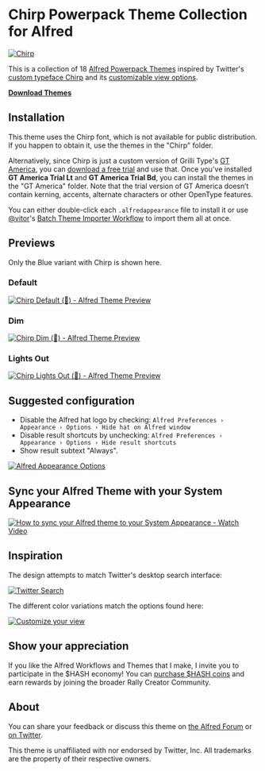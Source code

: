 # Chirp Powerpack Theme Collection for Alfred

[![Chirp](./assets/chirp.jpg)](https://twitter.com/DerritDeRouen/status/1354548649561186306)

This is a collection of 18 [Alfred Powerpack Themes](https://www.alfredapp.com/help/appearance/) inspired by Twitter's [custom typeface Chirp](https://twitter.com/DerritDeRouen/status/1354548649561186306) and its [customizable view options](https://twitter.com/i/display).

[**Download Themes**](https://github.com/chrismessina/alfred-theme-chirp/releases/latest)

## Installation

This theme uses the Chirp font, which is not available for public distribution. If you happen to obtain it, use the themes in the "Chirp" folder.

Alternatively, since Chirp is just a custom version of Grilli Type's [GT America](https://www.grillitype.com/typeface/gt-america), you can [download a free trial](https://www.grillitype.com/free-trial-fonts) and use that. Once you've installed **GT America Trial Lt** and **GT America Trial Bd**, you can install the themes in the "GT America" folder. Note that the trial version of GT America doesn’t contain kerning, accents, alternate characters or other OpenType features.

You can either double-click each `.alfredappearance` file to install it or use [@vitor](https://github.com/vitorgalvao)'s [Batch Theme Importer Workflow](https://raw.githubusercontent.com/vitorgalvao/requested-alfred-workflows/master/Workflows/Batch%20Import%20Themes.alfredworkflow) to import them all at once.

## Previews

Only the Blue variant with Chirp is shown here.

### Default

[![Chirp Default (💙) - Alfred Theme Preview](./assets/default-blue-preview.png)](./assets/default-blue-preview.png)

### Dim

[![Chirp Dim (💙) - Alfred Theme Preview](./assets/dim-blue-preview.png)](./assets/dim-blue-preview.png)

### Lights Out

[![Chirp Lights Out (💙) - Alfred Theme Preview](./assets/lights-out-blue-preview.png)](./assets/lights-out-blue-preview.png)

## Suggested configuration

- Disable the Alfred hat logo by checking: `Alfred Preferences › Appearance › Options › Hide hat on Alfred window`
- Disable result shortcuts by unchecking: `Alfred Preferences › Appearance › Options › Hide result shortcuts`
- Show result subtext "Always".

[![Alfred Appearance Options](./assets/alfred-appearance-options.png)](./assets/alfred-appearance-options.png)

## Sync your Alfred Theme with your System Appearance

[![How to sync your Alfred theme to your System Appearance - Watch Video](./assets/loom.gif)](https://www.loom.com/share/d8eeb95b28474db991da7c6dbf2407a1)

## Inspiration

The design attempts to match Twitter's desktop search interface:

[![Twitter Search](./assets/twitter-search.png)](./assets/twitter-search.png)

The different color variations match the options found here:

[![Customize your view](./assets/twitter-customize.png)](./assets/twitter-customize.png)

## Show your appreciation

If you like the Alfred Workflows and Themes that I make, I invite you to participate in the $HASH economy! You can [purchase $HASH coins](https://chrismessina.me/coin) and earn rewards by joining the broader Rally Creator Community.

## About

You can share your feedback or discuss this theme on [the Alfred Forum](https://www.alfredforum.com/topic/17228-18-new-themes-inspired-by-twitter-chirp/) or [on Twitter](https://twitter.com/chrismessina/status/1426675283222929410).

This theme is unaffiliated with nor endorsed by Twitter, Inc. All trademarks are the property of their respective owners.
